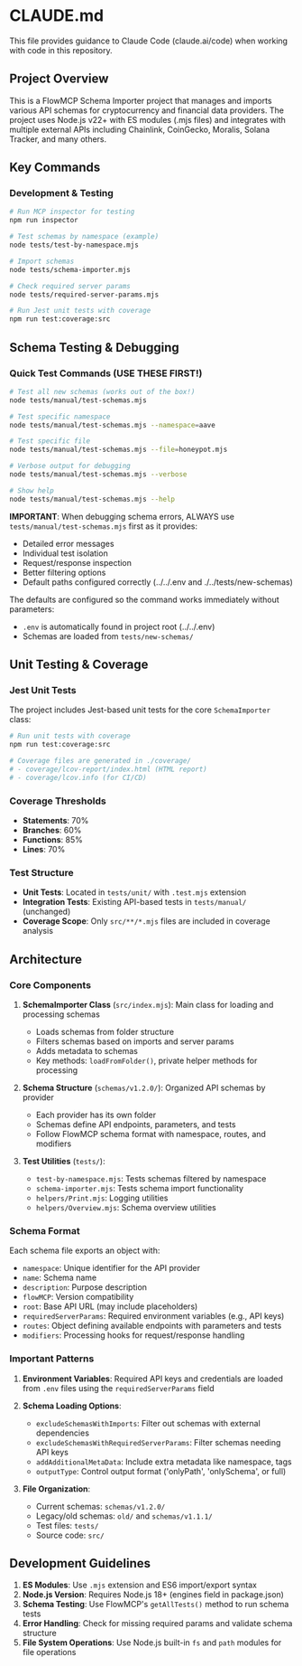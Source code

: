 # CLAUDE.md

This file provides guidance to Claude Code (claude.ai/code) when working with code in this repository.

## Project Overview

This is a FlowMCP Schema Importer project that manages and imports various API schemas for cryptocurrency and financial data providers. The project uses Node.js v22+ with ES modules (.mjs files) and integrates with multiple external APIs including Chainlink, CoinGecko, Moralis, Solana Tracker, and many others.

## Key Commands

### Development & Testing
```bash
# Run MCP inspector for testing
npm run inspector

# Test schemas by namespace (example)
node tests/test-by-namespace.mjs

# Import schemas
node tests/schema-importer.mjs

# Check required server params
node tests/required-server-params.mjs

# Run Jest unit tests with coverage
npm run test:coverage:src
```

## Schema Testing & Debugging

### Quick Test Commands (USE THESE FIRST!)
```bash
# Test all new schemas (works out of the box!)
node tests/manual/test-schemas.mjs

# Test specific namespace
node tests/manual/test-schemas.mjs --namespace=aave

# Test specific file
node tests/manual/test-schemas.mjs --file=honeypot.mjs

# Verbose output for debugging
node tests/manual/test-schemas.mjs --verbose

# Show help
node tests/manual/test-schemas.mjs --help
```

**IMPORTANT**: When debugging schema errors, ALWAYS use `tests/manual/test-schemas.mjs` first as it provides:
- Detailed error messages
- Individual test isolation  
- Request/response inspection
- Better filtering options
- Default paths configured correctly (../../.env and ./../tests/new-schemas)

The defaults are configured so the command works immediately without parameters:
- `.env` is automatically found in project root (../../.env)
- Schemas are loaded from `tests/new-schemas/`

## Unit Testing & Coverage

### Jest Unit Tests
The project includes Jest-based unit tests for the core `SchemaImporter` class:

```bash
# Run unit tests with coverage
npm run test:coverage:src

# Coverage files are generated in ./coverage/
# - coverage/lcov-report/index.html (HTML report)
# - coverage/lcov.info (for CI/CD)
```

### Coverage Thresholds
- **Statements**: 70%
- **Branches**: 60% 
- **Functions**: 85%
- **Lines**: 70%

### Test Structure
- **Unit Tests**: Located in `tests/unit/` with `.test.mjs` extension
- **Integration Tests**: Existing API-based tests in `tests/manual/` (unchanged)
- **Coverage Scope**: Only `src/**/*.mjs` files are included in coverage analysis

## Architecture

### Core Components

1. **SchemaImporter Class** (`src/index.mjs`): Main class for loading and processing schemas
   - Loads schemas from folder structure
   - Filters schemas based on imports and server params
   - Adds metadata to schemas
   - Key methods: `loadFromFolder()`, private helper methods for processing

2. **Schema Structure** (`schemas/v1.2.0/`): Organized API schemas by provider
   - Each provider has its own folder
   - Schemas define API endpoints, parameters, and tests
   - Follow FlowMCP schema format with namespace, routes, and modifiers

3. **Test Utilities** (`tests/`):
   - `test-by-namespace.mjs`: Tests schemas filtered by namespace
   - `schema-importer.mjs`: Tests schema import functionality
   - `helpers/Print.mjs`: Logging utilities
   - `helpers/Overview.mjs`: Schema overview utilities

### Schema Format

Each schema file exports an object with:
- `namespace`: Unique identifier for the API provider
- `name`: Schema name
- `description`: Purpose description
- `flowMCP`: Version compatibility
- `root`: Base API URL (may include placeholders)
- `requiredServerParams`: Required environment variables (e.g., API keys)
- `routes`: Object defining available endpoints with parameters and tests
- `modifiers`: Processing hooks for request/response handling

### Important Patterns

1. **Environment Variables**: Required API keys and credentials are loaded from `.env` files using the `requiredServerParams` field

2. **Schema Loading Options**:
   - `excludeSchemasWithImports`: Filter out schemas with external dependencies
   - `excludeSchemasWithRequiredServerParams`: Filter schemas needing API keys
   - `addAdditionalMetaData`: Include extra metadata like namespace, tags
   - `outputType`: Control output format ('onlyPath', 'onlySchema', or full)

3. **File Organization**:
   - Current schemas: `schemas/v1.2.0/`
   - Legacy/old schemas: `old/` and `schemas/v1.1.1/`
   - Test files: `tests/`
   - Source code: `src/`

## Development Guidelines

1. **ES Modules**: Use `.mjs` extension and ES6 import/export syntax
2. **Node.js Version**: Requires Node.js 18+ (engines field in package.json)
3. **Schema Testing**: Use FlowMCP's `getAllTests()` method to run schema tests
4. **Error Handling**: Check for missing required params and validate schema structure
5. **File System Operations**: Use Node.js built-in `fs` and `path` modules for file operations
